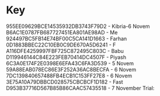 # Key
955EE09629BCE14535932DB3743F79D2 - Kibria-6 Novem
B6AC1E0787FB687727451EA801AE98AD - Me
924497BC5FB14E74BF00C5CA141D1663 - Farhan
0D1883BBEC22C10EB0C9DE670A5D6241 - F
A116DFE4259997FBF725C872495C803C - Babu
D119946144C84E223FEB70414DC4507F - Piyash
6C3A0E174F2E0398E6EFA43C6FA3D539 - 5 Novem
59A88EAB078EC86E3F252A36AC8BECFA - 6 Novem
7DC139840657488FB4ECB1C153FF27E8 - 6 Novem
3E75A10A79DBBCD028575CBCBCF1D182 - Fast
D953B37716D567B85B86CAAC57435518 - 7 November 
Trial:
